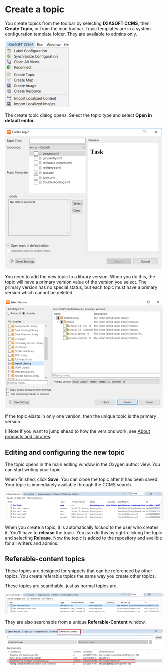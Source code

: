 # Create a topic

You create topics from the toolbar by selecting __IXIASOFT CCMS__, then __Create Topic__, or from the icon toolbar. Topic templates are in a system configuration template folder. They are available to admins only.

![create](./images/createTopic.png)

The create topic dialog opens. Select the topic type and select __Open in default editor__.

![create](./images/createTopicWindow.png)

You need to add the new topic to a library version. When you do this, the topic will have a primary version value of the version you select. The primary version has no special status, but each topic must have a primary version which cannot be deleted.

![version](./images/selectVersion.png)

If the topic exists in only one version, then the unique topic is the primary version. 

!!!Note
If you want to jump ahead to how the versions work, see [About products and libraries](#About-products-and-libraries).

## Editing and configuring the new topic

The topic opens in the main editing window in the Oxygen author view. You can start writing your topic.

When finished, click __Save__. You can close the topic after it has been saved. Your topic is immediately available through the CCMS search.

![search](./images/searchResult.png)

When you create a topic, it is automatically _locked_ to the user who creates it. You'll have to __release__ the topic. You can do this by right-clicking the topic and selecting __Release__. Now the topic is added to the repository and availble for all writers and admins.

## Referable-content topics

These topics are designed for snippets that can be referenced by other topics. You create referable topics the same way you create other topics.

These topics are searchable, just as normal topics are.

![search](./images/referableTopic.png)

They are also searchable from a unique __Referable-Content__ window.

![search](./images/referableTopic1.png)
